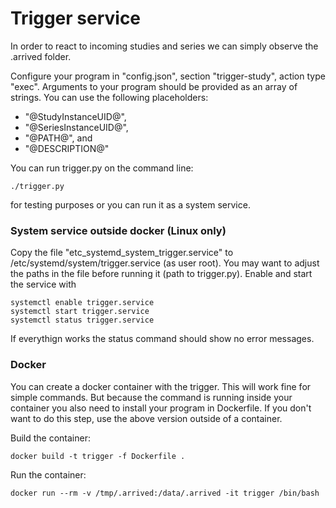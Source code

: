 # Trigger service

In order to react to incoming studies and series we can simply observe the .arrived folder.

Configure your program in "config.json", section "trigger-study", action type "exec". Arguments to your program should be provided as an array of strings. You can use the following placeholders:

- "@StudyInstanceUID@",
- "@SeriesInstanceUID@",
- "@PATH@", and
- "@DESCRIPTION@"

You can run trigger.py on the command line:

```{bash}
./trigger.py
```

for testing purposes or you can run it as a system service.

### System service outside docker (Linux only)

Copy the file "etc_systemd_system_trigger.service" to /etc/systemd/system/trigger.service (as user root). You may want to adjust the paths in the file before running it (path to trigger.py). Enable and start the service with

```{bash}
systemctl enable trigger.service
systemctl start trigger.service
systemctl status trigger.service
```

If everythign works the status command should show no error messages.


### Docker

You can create a docker container with the trigger. This will work fine for simple commands. But because the command is running inside your container you also need to install your program in Dockerfile. If you don't want to do this step, use the above version outside of a container.

Build the container:

```
docker build -t trigger -f Dockerfile .
```

Run the container:

```
docker run --rm -v /tmp/.arrived:/data/.arrived -it trigger /bin/bash
```
